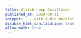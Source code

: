 ```yaml
---
title: Glitch Loop Oscillator
published_at: 2024-08-11
snippet: ... with Audio Worklet.
disable_html_sanitization: true
allow_math: true
---
```


<canvas id="glitch_loop_oscillator"></canvas>

<script>
   const cnv = document.getElementById (`glitch_loop_oscillator`)
   cnv.width = cnv.parentNode.scrollWidth
   cnv.height = cnv.width * 9 / 16

   const ctx = cnv.getContext (`2d`)
   ctx.fillStyle = `black`
   ctx.fillRect (0, 0, cnv.width, cnv.height)

   const a = {
      ctx: new AudioContext (),
      phase: 0
   }

   a.ctx.suspend ()

   const point_phase = e => {
      const { target: { 
         offsetLeft, offsetTop, offsetWidth, offsetHeight 
      } } = e

      const abs = {
         x: e.clientX ? e.clientX : e.touches[0].clientX,
         y: e.clientY ? e.clientY : e.touches[0].clientY
      }

      const x = (abs.x - offsetLeft) / offsetWidth
      const y = (abs.y - offsetTop)  / offsetHeight

      return { x, y }
   }

   const init_audio = async () => {
      a.ctx.resume ()

      const asset = await fetch (`/240811/relation_defamiliarised_mono.mp3`)
      const array_buffer = await asset.arrayBuffer ()
      const audio_buffer = await a.ctx.decodeAudioData (array_buffer)
      const audio_data = audio_buffer.getChannelData(0)

      a.wave_form = []

      for (let x = 0; x < cnv.width; x++) {
         const norm_wave = audio_data[Math.floor (audio_data.length * x / cnv.width)]
         const y = (1 + norm_wave) * (cnv.height / 2)
         a.wave_form.push (y)
      }

      // a.src = a.ctx.createBufferSource ()
      // a.src.buffer = audio_buffer
      // a.src.connect (a.ctx.destination)
      // a.src.loop = true
      // await a.src.start ()

      await a.ctx.audioWorklet.addModule (`worklets/sampler.js`)
      a.sample = new AudioWorkletNode (a.ctx, `sampler`, {
         processorOptions: {
            audio_data
         }
      })

      a.sample.port.onmessage = e => {
         a.phase = e.data
      }

      a.sample.connect (a.ctx.destination)

      a.freq  = await a.sample.parameters.get (`freq`)
      a.fulcrum = await a.sample.parameters.get (`fulcrum`)
      a.open = await a.sample.parameters.get (`open`)

      draw_frame ()
   }

   cnv.onpointerdown = e => {
      if (a.ctx.state != `running`) init_audio ()
      else {
         console.log (a.fulcrum.value, a.open.value)

         const t = a.ctx.currentTime

         a.fulcrum.cancelScheduledValues (t)
         a.fulcrum.setValueAtTime (a.fulcrum.value, t)
         a.fulcrum.linearRampToValueAtTime (point_phase (e).x, t + 2)

         a.open.cancelScheduledValues (t)
         a.open.setValueAtTime (0, t)
         a.open.linearRampToValueAtTime (1, t + 5)
         a.open.linearRampToValueAtTime (0, t + 10)
      }
   }

const draw_frame = milli_s => {
   requestAnimationFrame (draw_frame)
   // const t = milli_s * 0.001

   a.sample.port.postMessage (`get_phase`)
   
   ctx.clearRect (0, 0, cnv.width, cnv.height)

   ctx.beginPath ()
   a.wave_form.forEach ((y, x) => {
      ctx.moveTo (x, cnv.height / 2)
      ctx.lineTo (x, y)
   })

   ctx.strokeStyle = `black`
   ctx.stroke ()   

   ctx.beginPath ()
   const x = Math.floor (a.phase * cnv.width)
   ctx.moveTo (x, 0)
   ctx.lineTo (x, cnv.height)

   ctx.strokeStyle = `red`
   ctx.stroke ()

   // ctx.stroke

}

   
</script>